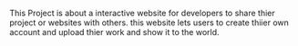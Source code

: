 This Project is about a interactive website for developers to share thier project or websites with others. this website lets users to create thiier own account and upload thier work and show it to the world. 

